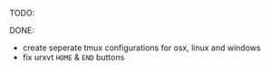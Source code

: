TODO:

DONE:
* create seperate tmux configurations for osx, linux and windows
* fix urxvt `HOME` & `END` buttons
